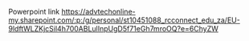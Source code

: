Powerpoint link
https://advtechonline-my.sharepoint.com/:p:/g/personal/st10451088_rcconnect_edu_za/EU-9ldftWLZKjcSil4h700ABLulInpUgD5f71eGh7mroOQ?e=6ChyZW
